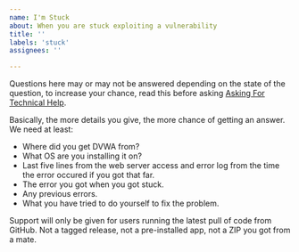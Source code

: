 ```yaml
---
name: I'm Stuck
about: When you are stuck exploiting a vulnerability
title: ''
labels: 'stuck'
assignees: ''

---
```


Questions here may or may not be answered depending on the state of the question, to increase your chance, read this before asking [Asking For Technical Help](https://digi.ninja/blog/asking_for_help.php).

Basically, the more details you give, the more chance of getting an answer. We need at least:

- Where did you get DVWA from?
- What OS are you installing it on?
- Last five lines from the web server access and error log from the time the error occured if you got that far.
- The error you got when you got stuck.
- Any previous errors.
- What you have tried to do yourself to fix the problem.

Support will only be given for users running the latest pull of code from GitHub. Not a tagged release, not a pre-installed app, not a ZIP you got from a mate.
